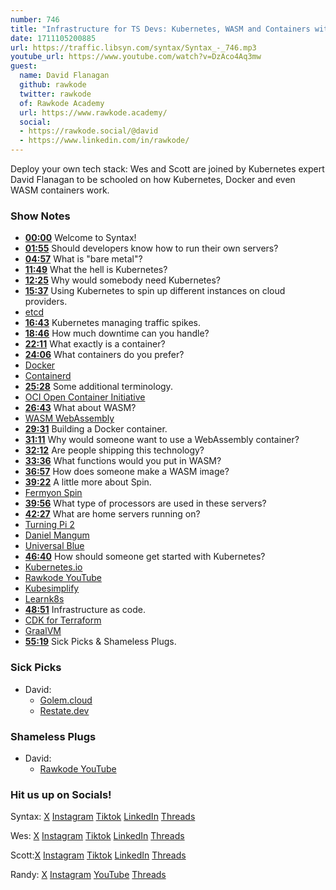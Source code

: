 ```yaml
---
number: 746
title: "Infrastructure for TS Devs: Kubernetes, WASM and Containers with David Flanagan"
date: 1711105200885
url: https://traffic.libsyn.com/syntax/Syntax_-_746.mp3
youtube_url: https://www.youtube.com/watch?v=DzAco4Aq3mw
guest:
  name: David Flanagan
  github: rawkode
  twitter: rawkode
  of: Rawkode Academy
  url: https://www.rawkode.academy/
  social:
  - https://rawkode.social/@david
  - https://www.linkedin.com/in/rawkode/
---
```


Deploy your own tech stack: Wes and Scott are joined by Kubernetes expert David Flanagan to be schooled on how Kubernetes, Docker and even WASM containers work.

### Show Notes

* **[00:00](#t=00:00)** Welcome to Syntax!
* **[01:55](#t=01:55)** Should developers know how to run their own servers?
* **[04:57](#t=04:57)** What is "bare metal"?
* **[11:49](#t=11:49)** What the hell is Kubernetes?
* **[12:25](#t=12:25)** Why would somebody need Kubernetes?
* **[15:37](#t=15:37)** Using Kubernetes to spin up different instances on cloud providers.
* [etcd](https://etcd.io/)
* **[16:43](#t=16:43)** Kubernetes managing traffic spikes.
* **[18:46](#t=18:46)** How much downtime can you handle?
* **[22:11](#t=22:11)** What exactly is a container?
* **[24:06](#t=24:06)** What containers do you prefer?
* [Docker](https://www.docker.com/)
* [Containerd](https://containerd.io/)
* **[25:28](#t=25:28)** Some additional terminology.
* [OCI Open Container Initiative](https://opencontainers.org/)
* **[26:43](#t=26:43)** What about WASM?
* [WASM WebAssembly](https://webassembly.org/)
* **[29:31](#t=29:31)** Building a Docker container.
* **[31:11](#t=31:11)** Why would someone want to use a WebAssembly container?
* **[32:12](#t=32:12)** Are people shipping this technology?
* **[33:36](#t=33:36)** What functions would you put in WASM?
* **[36:57](#t=36:57)** How does someone make a WASM image?
* **[39:22](#t=39:22)** A little more about Spin.
* [Fermyon Spin](https://www.fermyon.com/blog/introducing-spin)
* **[39:56](#t=39:56)** What type of processors are used in these servers?
* **[42:27](#t=42:27)** What are home servers running on?
* [Turning Pi 2](https://www.kickstarter.com/projects/turingpi/turing-pi-cluster-board)
* [Daniel Mangum](https://danielmangum.com/)
* [Universal Blue](https://universal-blue.org/)
* **[46:40](#t=46:40)** How should someone get started with Kubernetes?
* [Kubernetes.io](https://kubernetes.io/)
* [Rawkode YouTube](https://www.youtube.com/@RawkodeAcademy)
* [Kubesimplify](https://kubesimplify.com/)
* [Learnk8s](https://learnk8s.io/)
* **[48:51](#t=48:51)** Infrastructure as code.
* [CDK for Terraform](https://developer.hashicorp.com/terraform/cdktf)
* [GraalVM](https://www.graalvm.org/)
* **[55:19](#t=55:19)** Sick Picks & Shameless Plugs.

### Sick Picks

- David:
  * [Golem.cloud](https://www.golem.cloud/)
  * [Restate.dev](https://restate.dev/)

### Shameless Plugs

- David:
  * [Rawkode YouTube](https://www.youtube.com/@RawkodeAcademy)

### Hit us up on Socials!

Syntax: [X](https://twitter.com/syntaxfm) [Instagram](https://www.instagram.com/syntax_fm/) [Tiktok](https://www.tiktok.com/@syntaxfm) [LinkedIn](https://www.linkedin.com/company/96077407/admin/feed/posts/) [Threads](https://www.threads.net/@syntax_fm)

Wes: [X](https://twitter.com/wesbos) [Instagram](https://www.instagram.com/wesbos/) [Tiktok](https://www.tiktok.com/@wesbos) [LinkedIn](https://www.linkedin.com/in/wesbos/) [Threads](https://www.threads.net/@wesbos)

Scott:[X](https://twitter.com/stolinski) [Instagram](https://www.instagram.com/stolinski/) [Tiktok](https://www.tiktok.com/@stolinski) [LinkedIn](https://www.linkedin.com/in/stolinski/) [Threads](https://www.threads.net/@stolinski)

Randy: [X](https://twitter.com/randyrektor) [Instagram](https://www.instagram.com/randyrektor/) [YouTube](https://www.youtube.com/@randyrektor) [Threads](https://www.threads.net/@randyrektor)
